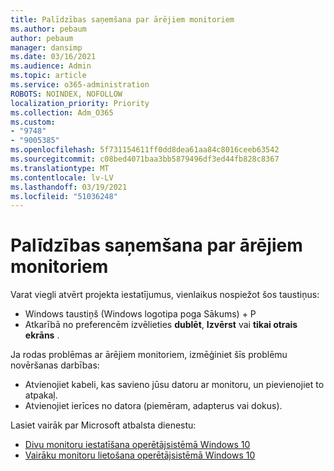 ```yaml
---
title: Palīdzības saņemšana par ārējiem monitoriem
ms.author: pebaum
author: pebaum
manager: dansimp
ms.date: 03/16/2021
ms.audience: Admin
ms.topic: article
ms.service: o365-administration
ROBOTS: NOINDEX, NOFOLLOW
localization_priority: Priority
ms.collection: Adm_O365
ms.custom:
- "9748"
- "9005385"
ms.openlocfilehash: 5f731154611ff0dd8dea61aa84c8016ceeb63542
ms.sourcegitcommit: c08bed4071baa3bb5879496df3ed44fb828c8367
ms.translationtype: MT
ms.contentlocale: lv-LV
ms.lasthandoff: 03/19/2021
ms.locfileid: "51036248"
---
```

# <a name="get-help-with-external-monitors"></a>Palīdzības saņemšana par ārējiem monitoriem

Varat viegli atvērt projekta iestatījumus, vienlaikus nospiežot šos taustiņus:

- Windows taustiņš (Windows logotipa poga Sākums) + P
- Atkarībā no preferencēm izvēlieties **dublēt**, **Izvērst** vai **tikai otrais ekrāns** .

Ja rodas problēmas ar ārējiem monitoriem, izmēģiniet šīs problēmu novēršanas darbības:

- Atvienojiet kabeli, kas savieno jūsu datoru ar monitoru, un pievienojiet to atpakaļ.
- Atvienojiet ierīces no datora (piemēram, adapterus vai dokus).

Lasiet vairāk par Microsoft atbalsta dienestu:

- [Divu monitoru iestatīšana operētājsistēmā Windows 10](https://support.microsoft.com/windows/set-up-dual-monitors-on-windows-10-3d5c15dc-cc63-d850-aeb6-b41778147554)
- [Vairāku monitoru lietošana operētājsistēmā Windows 10](https://support.microsoft.com/windows/how-to-use-multiple-monitors-in-windows-10-329c6962-5a4d-b481-7baa-bec9671f728a)

